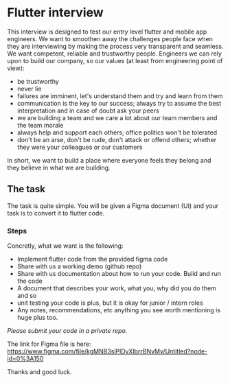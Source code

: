 # Flutter interview 

This interview is designed to test our entry level flutter and mobile app engineers. We want to smoothen away the challenges people face when they are interviewing by making the process very transparent and seamless. We want competent, reliable and trustworthy people. Engineers we can rely upon to build our company, so our values (at least from engineering point of view):

- be trustworthy
- never lie
- failures are imminent, let's understand them and try and learn from them
- communication is the key to our success; always try to assume the best interpretation and in case of doubt ask your peers
- we are building a team and we care a lot about our team members and the team morale
- always help and support each others; office politics won't be tolerated
- don't be an arse, don't be rude, don't attack or offend others; whether they were your colleagues or our customers


In short, we want to build a place where everyone feels they belong and they believe in what we are building.


## The task

The task is quite simple.  You will be given a Figma document (UI) and your task is to convert it to flutter code.

### Steps

Concretly, what we want is the following:


- Implement flutter code from the provided figma code
- Share with us a working demo (github repo)
- Share with us documentation about how to run your code. Build and run the code
- A document that describes your work, what you, why did you do them and so
- unit testing your code is plus, but it is okay for junior / intern roles
- Any notes, recommendations, etc anything you see worth mentioning is huge plus too.

*Please submit your code in a private repo.*

The link for Figma file is here: <https://www.figma.com/file/kgMNB3slPlDvXlbrrBNvMv/Untitled?node-id=0%3A150>

Thanks and good luck.

